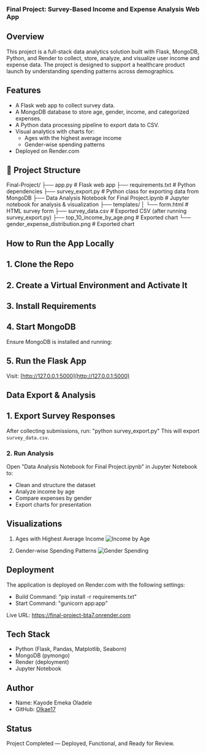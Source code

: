 ### Final Project: Survey-Based Income and Expense Analysis Web App ###

## Overview

This project is a full-stack data analytics solution built with Flask, MongoDB, Python, and Render to collect, store, analyze, and visualize user income and expense data. The project is designed to support a healthcare product launch by understanding spending patterns across demographics.

## Features

-  A Flask web app to collect survey data.
-  A MongoDB database to store age, gender, income, and categorized expenses.
-  A Python data processing pipeline to export data to CSV.
- Visual analytics with charts for:
  - Ages with the highest average income
  - Gender-wise spending patterns
- Deployed on Render.com

## 📂 Project Structure

Final-Project/
├── app.py                     # Flask web app
├── requirements.txt           # Python dependencies
├── survey_export.py           # Python class for exporting data from MongoDB
├── Data Analysis Notebook for Final Project.ipynb      # Jupyter notebook for analysis & visualization
├── templates/
│   └── form.html              # HTML survey form
├── survey_data.csv            # Exported CSV (after running survey_export.py)
├── top_10_income_by_age.png   # Exported chart
└── gender_expense_distribution.png   # Exported chart

## How to Run the App Locally

## 1. Clone the Repo

## 2. Create a Virtual Environment and Activate It

## 3. Install Requirements

## 4. Start MongoDB
Ensure MongoDB is installed and running:

## 5. Run the Flask App
Visit: [http://127.0.0.1:5000](http://127.0.0.1:5000)

## Data Export & Analysis

## 1. Export Survey Responses
After collecting submissions, run:
"python survey_export.py"
This will export `survey_data.csv`.

### 2. Run Analysis
Open "Data Analysis Notebook for Final Project.ipynb" in Jupyter Notebook to:
- Clean and structure the dataset
- Analyze income by age
- Compare expenses by gender
- Export charts for presentation

## Visualizations

1. Ages with Highest Average Income
![Income by Age](top_10_income_by_age.png)

2. Gender-wise Spending Patterns
![Gender Spending](gender_expense_distribution.png)

## Deployment

The application is deployed on Render.com with the following settings:

- Build Command: "pip install -r requirements.txt"
- Start Command: "gunicorn app:app"

Live URL: https://final-project-bta7.onrender.com

## Tech Stack

- Python (Flask, Pandas, Matplotlib, Seaborn)
- MongoDB (pymongo)
- Render (deployment)
- Jupyter Notebook

## Author

- Name: Kayode Emeka Oladele
- GitHub: [Olkae17](https://github.com/Olkae17)

## Status
Project Completed — Deployed, Functional, and Ready for Review.
